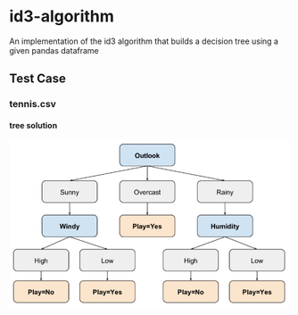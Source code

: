# id3-algorithm
An implementation of the id3 algorithm that builds a decision tree using a given pandas dataframe
## Test Case
### tennis.csv
#### tree solution
![Solution for the tennis.csv dataset](data\tennis.csv-solution.png "Solution for the tennis.csv dataset")
